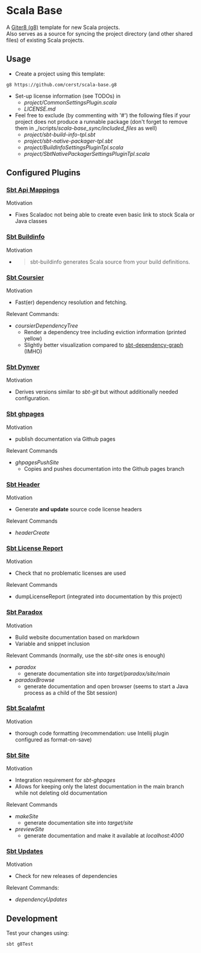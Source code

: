 # Scala Base
A [Giter8 (g8)](https://github.com/foundweekends/giter8) template for new Scala projects.  
Also serves as a source for syncing the project directory (and other shared files) of existing Scala projects.



## Usage
* Create a project using this template:
```
g8 https://github.com/cerst/scala-base.g8
```
* Set-up license information (see TODOs) in
  * _project/CommonSettingsPlugin.scala_
  * _LICENSE.md_
* Feel free to exclude (by commenting with '#') the following files if your project does not produce a runnable package
  (don't forget to remove them in _/scripts/_scala-base_sync/included\_files_ as well)
  * _project/sbt-build-info-tpl.sbt_
  * _project/sbt-native-packager-tpl.sbt_
  * _project/BuildInfoSettingsPluginTpl.scala_
  * _project/SbtNativePackagerSettingsPluginTpl.scala_



## Configured Plugins

### [Sbt Api Mappings](https://github.com/ThoughtWorksInc/sbt-api-mappings)

Motivation
* Fixes Scaladoc not being able to create even basic link to stock Scala or Java classes

### [Sbt Buildinfo](https://github.com/sbt/sbt-buildinfo)

Motivation
* > sbt-buildinfo generates Scala source from your build definitions.

### [Sbt Coursier](http://get-coursier.io/)

Motivation
* Fast(er) dependency resolution and fetching.

Relevant Commands:
* _coursierDependencyTree_
  * Render a dependency tree including eviction information (printed yellow)
  * Slightly better visualization compared to [sbt-dependency-graph](https://github.com/jrudolph/sbt-dependency-graph) (IMHO)
  
### [Sbt Dynver](https://github.com/dwijnand/sbt-dynver)

Motivation
* Derives versions similar to _sbt-git_ but without additionally needed configuration.
  
### [Sbt ghpages](https://github.com/sbt/sbt-ghpages)

Motivation
* publish documentation via Github pages

Relevant Commands
* _ghpagesPushSite_
  * Copies and pushes documentation into the Github pages branch  
  
### [Sbt Header](https://github.com/sbt/sbt-header)

Motivation
* Generate **and update** source code license headers

Relevant Commands
* _headerCreate_

### [Sbt License Report](https://github.com/sbt/sbt-license-report)

Motivation
* Check that no problematic licenses are used

Relevant Commands
* dumpLicenseReport (integrated into documentation by this project)

### [Sbt Paradox](https://github.com/lightbend/paradox)

Motivation
* Build website documentation based on markdown
* Variable and snippet inclusion

Relevant Commands (normally, use the _sbt-site_ ones is enough)
* _paradox_
  * generate documentation site into _target/paradox/site/main_
* _paradoxBrowse_
  * generate documentation and open browser (seems to start a Java process as a child of the Sbt session)

   
### [Sbt Scalafmt](https://scalameta.org/scalafmt/)

Motivation
* thorough code formatting (recommendation: use Intellij plugin configured as format-on-save)

### [Sbt Site](https://www.scala-sbt.org/sbt-site/index.html)

Motivation
* Integration requirement for _sbt-ghpages_
* Allows for keeping only the latest documentation in the main branch while not deleting old documentation

Relevant Commands
* _makeSite_
  * generate documentation site into _target/site_
* _previewSite_
  * generate documentation and make it available at _localhost:4000_
  

### [Sbt Updates](https://scalameta.org/scalafmt/)

Motivation
* Check for new releases of dependencies

Relevant Commands:
* _dependencyUpdates_ 



## Development
Test your changes using:
```
sbt g8Test
```